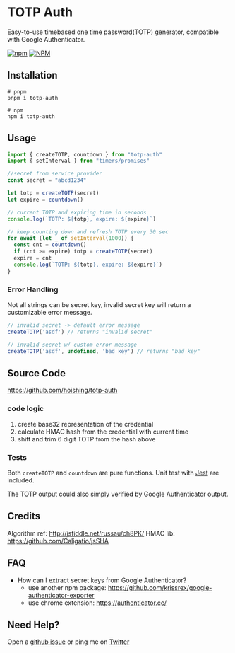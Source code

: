 # TOTP Auth

Easy-to-use timebased one time password(TOTP) generator, compatible with Google Authenticator.

[![npm](https://img.shields.io/npm/v/totp-auth)](https://www.npmjs.com/package/totp-auth)
[![NPM](https://img.shields.io/npm/l/totp-auth)](https://opensource.org/licenses/ISC)

## Installation

```shell
# pnpm
pnpm i totp-auth

# npm
npm i totp-auth
```

## Usage

```js
import { createTOTP, countdown } from "totp-auth"
import { setInterval } from "timers/promises"

//secret from service provider
const secret = "abcd1234"

let totp = createTOTP(secret)
let expire = countdown()

// current TOTP and expiring time in seconds
console.log(`TOTP: ${totp}, expire: ${expire}`)

// keep counting down and refresh TOTP every 30 sec
for await (let _ of setInterval(1000)) {
  const cnt = countdown()
  if (cnt >= expire) totp = createTOTP(secret)
  expire = cnt
  console.log(`TOTP: ${totp}, expire: ${expire}`)
}
```

### Error Handling

Not all strings can be secret key, invalid secret key will return a customizable error message.

```js
// invalid secret -> default error message
createTOTP('asdf') // returns "invalid secret" 

// invalid secret w/ custom error message
createTOTP('asdf', undefined, 'bad key') // returns "bad key" 
```

## Source Code

https://github.com/hoishing/totp-auth

### code logic

1. create base32 representation of the credential
1. calculate HMAC hash from the credential with current time
1. shift and trim 6 digit TOTP from the hash above

### Tests

Both `createTOTP` and `countdown` are pure functions. Unit test with [Jest](https://jestjs.io/) are included.

The TOTP output could also simply verified by Google Authenticator output.

## Credits

Algorithm ref: http://jsfiddle.net/russau/ch8PK/
HMAC lib: https://github.com/Caligatio/jsSHA

## FAQ

- How can I extract secret keys from Google Authenticator?
  - use another npm package: https://github.com/krissrex/google-authenticator-exporter
  - use chrome extension: https://authenticator.cc/

## Need Help?

Open a [github issue](https://github.com/hoishing/totp-auth/issues) or ping me on [Twitter](https://twitter.com/hoishing)
